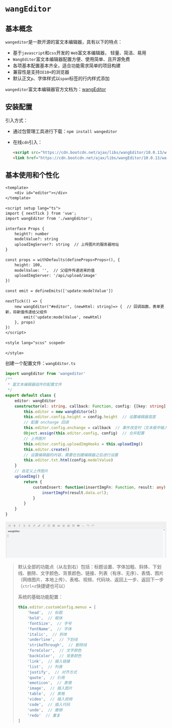 # `wangEditor`

## 基本概念

`wangeditor`是一款开源的富文本编辑器，具有以下的特点：

- 基于`javascript`和`css`开发的 `Web`富文本编辑器， 轻量、简洁、易用
- `WangEditor`富文本编辑器配置方便、使用简单、且开源免费
- 各项基本配置基本齐全，适合功能需求简单的项目构建
- 兼容性是支持`IE10+`的浏览器
- 默认正文`p`、字体样式以`span`标签的行内样式添加

`wangeditor`富文本编辑器官方文档为：[wangEditor](https://www.wangeditor.com/)



## 安装配置

引入方式：

- 通过包管理工具进行下载：`npm install wangeditor`

- 在线`cdn`引入：

  ```html
  <script src="https://cdn.bootcdn.net/ajax/libs/wangEditor/10.0.13/wangEditor.min.js"></script>
  <link href="https://cdn.bootcdn.net/ajax/libs/wangEditor/10.0.13/wangEditor.min.css" rel="stylesheet">
  ```



## 基本使用和个性化

```vue
<template>
    <div id="editor"></div>
</template>

<script setup lang="ts">
import { nextTick } from 'vue';
import wangEditor from './wangEditor';

interface Props {
    height?: number
    modelValue?: string
    uploadImgServer?: string  // 上传图片的服务器地址
}

const props = withDefaults(defineProps<Props>(), {
    height: 100,
    modelValue: '',  // 父组件传递进来的值
    uploadImgServer: '/api/upload/image'
})

const emit = defineEmits(['update:modelValue'])

nextTick(() => {
    new wangEditor("#editor", (newHtml: string)=> {  // 回调函数，表单更新，将新值传递给父组件
        emit('update:modelValue', newHtml)
    }, props)
})
</script>

<style lang="scss" scoped>

</style>
```

创建一个配置文件：`wangEditor.ts`

```ts
import wangEditor from 'wangeditor'
/**
 * 富文本编辑器组件的配置文件
 */
export default class {
    editor: wangEditor
    constructor(el: string, callback: Function, config: {[key: string]: any}) {
        this.editor = new wangEditor(el)
        this.editor.config.height = config.height  // 设置编辑器高度
        // 配置 onchange 回调
        this.editor.config.onchange = callback  // 事件改变时（文本框中输入内容时），触发回调函数，执行回调函数的内容
        Object.assign(this.editor.config, config)  // 合并配置
        // 上传图片
        this.editor.config.uploadImgHooks = this.uploadImg()
        this.editor.create()
        // 设置编辑器的内容，需要在创建编辑器之后进行设置
        this.editor.txt.html(config.modelValue)
    }
    // 自定义上传图片
    uploadImg() {
        return {
            customInsert: function(insertImgFn: Function, result: any) {
                insertImgFn(result.data.url);
            }
        }
    }
}
```

![image-20250508102102677](..\images\image-20250508102102677.png)

> 默认全部的功能点（从左到右）包括：标题设置、字体加粗、斜体、下划线、删除、文字颜色、背景颜色、链接、列表（有序、无序）、表情、图片（网络图片、本地上传）、表格、视频、代码块、返回上一步、返回下一步（`ctrl+z`快捷键也可以）
>
> 系统的基础功能配置：
>
> ```ts
> this.editor.customConfig.menus = [
>     'head',  // 标题
>     'bold',  // 粗体
>     'fontSize',  // 字号
>     'fontName',  // 字体
>     'italic',  // 斜体
>     'underline',  // 下划线
>     'strikeThrough',  // 删除线
>     'foreColor',  // 文字颜色
>     'backColor',  // 背景颜色
>     'link',  // 插入链接
>     'list',  // 列表
>     'justify',  // 对齐方式
>     'quote',  // 引用
>     'emoticon',  // 表情
>     'image',  // 插入图片
>     'table',  // 表格
>     'video',  // 插入视频
>     'code',  // 插入代码
>     'undo',  // 撤销
>     'redo'  // 重复
> ]
> ```

